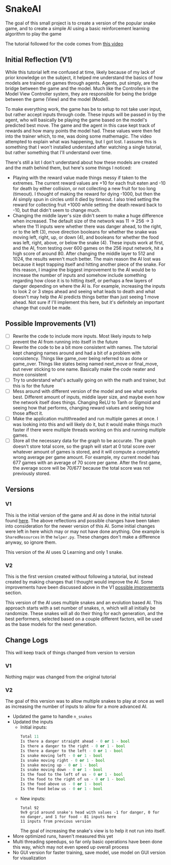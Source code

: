 # SnakeAI

The goal of this small project is to create a version of the popular snake game, and to create a simple AI using a basic reinforcement learning algorithm to play the game

The tutorial followed for the code comes from [this video](https://www.youtube.com/watch?v=L8ypSXwyBds)

## Initial Reflection (V1)

While this tutorial left me confused at time, likely because of my lack of prior knowledge on the subject, it helped me understand the basics of how models are trained on games through agents. Agents, put simply, are the bridge between the game and the model. Much like the Controllers in the Model View Controller system, they are responsible for being the bridge between the game (View) and the model (Model). 

To make everything work, the game has be to setup to not take user input, but rather accept inputs through code. These inputs will be passed in by the agent, who will basically be playing the game based on the model's predicted best move. The game and the agent in this case kept track of rewards and how many points the model had. These values were then fed into the trainer which, to me, was doing some mathemagic. The video attempted to explain what was happening, but I got lost. I assume this is something that I won't installed understand after watching a single tutorial, but rather something that I'll understand over time. 

There's still a lot I don't understand about how these models are created and the math behind them, but here's some things I noticed:
- Playing with the reward value made things messy if taken to the extremes. The current reward values are +10 for each fruit eaten and -10 for death by either collision, or not collecting a new fruit for too long (timeout). I thought of making the reward for dying -1000, but then the AI simply spun in circles until it died by timeout. I also tried setting the reward for collecting fruit +1000 while setting the death reward back to -10, but that didn't seem to change much.
- Changing the middle layer's size didn't seem to make a huge difference when increased. The default size of the network was 11 -> 256 -> 3 where the 11 inputs were whether there was danger ahead, to the right, or to the left (3), move direction booleans for whether the snake was moving left, right, up, or down (4), and booleans for whether the food was left, right, above, or below the snake (4). These inputs work at first, and the AI, from testing over 600 games on the 256 input network, hit a high score of around 80. After changing the middle layer to 512 and 1024, the results weren't much better. The main reason the AI lost was because it kept trapping itself and hitting another piece of the snake. For this reason, I imagine the biggest improvement to the AI would be to increase the number of inputs and somehow include something regarding how close it is to hitting itself, or perhaps a few layers of danger depending on where the AI is. For example, increasing the inputs to look 2 or 3 steps ahead and seeing what leads to death and what doesn't may help the AI predicts things better than just seeing 1 move ahead. Not sure if I'll implement this here, but it's definitely an important change that could be made.

## Possible Improvements (V1)
- [ ] Rewrite the code to include more inputs. Most likely inputs to help prevent the AI from running into itself in the future
- [ ] Rewrite the code to be a bit more consistent with names. The tutorial kept changing names around and had a bit of a problem with consistency. Things like game_over being referred to as done or game_over. Things like states being named next_move or final_move, but never sticking to one name. Basically make the code neater and more consistent
- [ ] Try to understand what's actually going on with the math and trainer, but this is for the future
- [ ] Mess around with different version of the model and see what works best. Different amount of inputs, middle layer size, and maybe even how the network itself does things. Changing ReLU to Tanh or Sigmoid and seeing how that performs, changing reward values and seeing how those affect it.
- [ ] Make the application multithreaded and run multiple games at once. I was looking into this and will likely do it, but it would make things much faster if there were multiple threads working on this and running multiple games. 
- [ ] Store all the necessary data for the graph to be accurate. The graph doesn't store total score, so the graph will start at 0 total score over whatever amount of games is stored, and it will compute a completely wrong average per game amount. For example, my current model has 677 games with an average of 70 score per game. After the first game, the average score will be 70/677 because the total score was not previously stored. 

## Versions
### V1
This is the initial version of the game and AI as done in the initial tutorial found [here](https://www.youtube.com/watch?v=L8ypSXwyBds). The above reflections and possible changes have been taken into consideration for the newer version of this AI. Some initial changes were left in here which may or may not have done anything. One example is `SharedResources` in the `helper.py`. These changes don't make a difference anyway, so ignore them. 

This version of the AI uses Q Learning and only 1 snake.

### V2
This is the first version created without following a tutorial, but instead created by making changes that I thought would improve the AI. Some improvements have been discussed above in the V1 [possible improvements](#possible-improvements) section.

This version of the AI uses multiple snakes and an evolution based AI. This approach starts with a set number of snakes, n, which will all initially be randomize. These snakes will all do their thing for each generation, and the best performers, selected based on a couple different factors, will be used as the base models for the next generation. 

## Change Logs
This will keep track of things changed from version to version
### V1
Nothing major was changed from the original tutorial

### V2
The goal of this version was to allow multiple snakes to play at once as well as increasing the number of inputs to allow for a more advanced AI.
- Updated the game to handle `n_snakes`
- Updated the inputs
  - Initial inputs:
    ```python
    Total 11
    Is there a danger straight ahead - 0 or 1 - bool
    Is there a danger to the right - 0 or 1 - bool
    Is there a danger to the left - 0 or 1 - bool
    Is snake moving left - 0 or 1 - bool
    Is snake moving right - 0 or 1 - bool
    Is snake moving up - 0 or 1 - bool
    Is snake moving down - 0 or 1 - bool
    Is the food to the left of us - 0 or 1 - bool
    Is the food to the right of us - 0 or 1 - bool
    Is the food above us - 0 or 1 - bool
    Is the food below us - 0 or 1 - bool
    ```
  - New inputs:
    ```
    Total 92
    9x9 grid around snake's head with values -1 for danger, 0 for no danger, and 1 for food - 81 inputs here
    11 inputs from previous version
    ```
    The goal of increasing the snake's view is to help it not run into itself.
- More optimized runs, haven't measured this yet
- Multi threading speedups, so far only basic operations have been done this way, which may not even speed up overall process
- No GUI version for faster training, save model, use model on GUI version for visualization